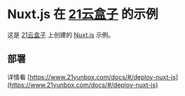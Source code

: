 # Nuxt.js 在 [21云盒子](https://www.21yunbox.com/) 的示例

这是 [21云盒子](http://www.21yunbox.com/) 上创建的 [Nuxt.js](https://nuxtjs.org/) 示例。

## 部署

详情看 [https://www.21yunbox.com/docs/#/deploy-nuxt-js](https://www.21yunbox.com/docs/#/deploy-nuxt-js)
